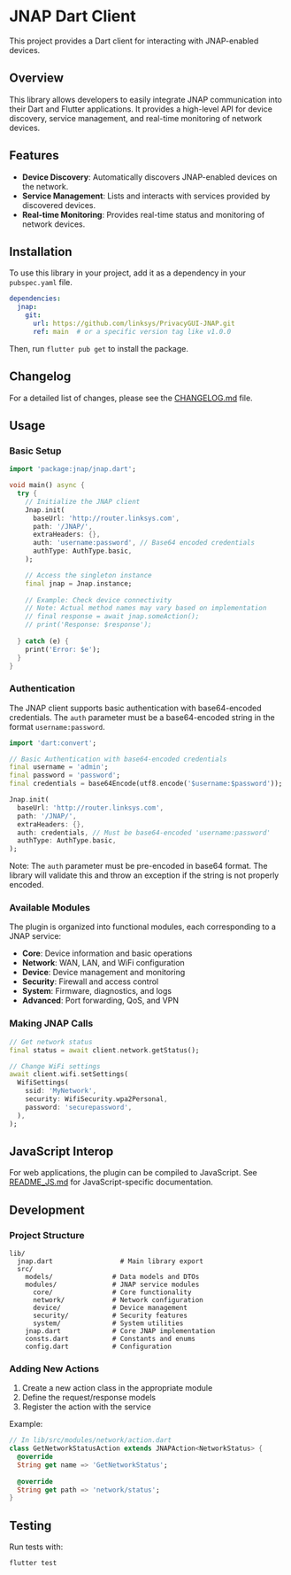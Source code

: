 # JNAP Dart Client

This project provides a Dart client for interacting with JNAP-enabled devices.

## Overview

This library allows developers to easily integrate JNAP communication into their Dart and Flutter applications. It provides a high-level API for device discovery, service management, and real-time monitoring of network devices.

## Features

- **Device Discovery**: Automatically discovers JNAP-enabled devices on the network.
- **Service Management**: Lists and interacts with services provided by discovered devices.
- **Real-time Monitoring**: Provides real-time status and monitoring of network devices.

## Installation

To use this library in your project, add it as a dependency in your `pubspec.yaml` file.

```yaml
dependencies:
  jnap: 
    git:
      url: https://github.com/linksys/PrivacyGUI-JNAP.git
      ref: main  # or a specific version tag like v1.0.0
```

Then, run `flutter pub get` to install the package.

## Changelog

For a detailed list of changes, please see the [CHANGELOG.md](CHANGELOG.md) file.

## Usage

### Basic Setup

```dart
import 'package:jnap/jnap.dart';

void main() async {
  try {
    // Initialize the JNAP client
    Jnap.init(
      baseUrl: 'http://router.linksys.com',
      path: '/JNAP/',
      extraHeaders: {},
      auth: 'username:password', // Base64 encoded credentials
      authType: AuthType.basic,
    );

    // Access the singleton instance
    final jnap = Jnap.instance;
    
    // Example: Check device connectivity
    // Note: Actual method names may vary based on implementation
    // final response = await jnap.someAction();
    // print('Response: $response');
    
  } catch (e) {
    print('Error: $e');
  }
}
```

### Authentication

The JNAP client supports basic authentication with base64-encoded credentials. The `auth` parameter must be a base64-encoded string in the format `username:password`.

```dart
import 'dart:convert';

// Basic Authentication with base64-encoded credentials
final username = 'admin';
final password = 'password';
final credentials = base64Encode(utf8.encode('$username:$password'));

Jnap.init(
  baseUrl: 'http://router.linksys.com',
  path: '/JNAP/',
  extraHeaders: {},
  auth: credentials, // Must be base64-encoded 'username:password'
  authType: AuthType.basic,
);
```

Note: The `auth` parameter must be pre-encoded in base64 format. The library will validate this and throw an exception if the string is not properly encoded.

### Available Modules

The plugin is organized into functional modules, each corresponding to a JNAP service:

- **Core**: Device information and basic operations
- **Network**: WAN, LAN, and WiFi configuration
- **Device**: Device management and monitoring
- **Security**: Firewall and access control
- **System**: Firmware, diagnostics, and logs
- **Advanced**: Port forwarding, QoS, and VPN

### Making JNAP Calls

```dart
// Get network status
final status = await client.network.getStatus();

// Change WiFi settings
await client.wifi.setSettings(
  WifiSettings(
    ssid: 'MyNetwork',
    security: WifiSecurity.wpa2Personal,
    password: 'securepassword',
  ),
);
```

## JavaScript Interop

For web applications, the plugin can be compiled to JavaScript. See [README_JS.md](README_JS.md) for JavaScript-specific documentation.

## Development

### Project Structure

```
lib/
  jnap.dart                 # Main library export
  src/
    models/               # Data models and DTOs
    modules/              # JNAP service modules
      core/               # Core functionality
      network/            # Network configuration
      device/             # Device management
      security/           # Security features
      system/             # System utilities
    jnap.dart             # Core JNAP implementation
    consts.dart           # Constants and enums
    config.dart           # Configuration
```

### Adding New Actions

1. Create a new action class in the appropriate module
2. Define the request/response models
3. Register the action with the service

Example:

```dart
// In lib/src/modules/network/action.dart
class GetNetworkStatusAction extends JNAPAction<NetworkStatus> {
  @override
  String get name => 'GetNetworkStatus';
  
  @override
  String get path => 'network/status';
}
```

## Testing

Run tests with:

```bash
flutter test
```
